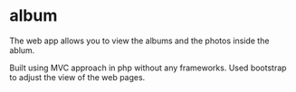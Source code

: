 # album

The web app allows you to view the albums and the photos inside the ablum.

Built using MVC approach in php without any frameworks. Used bootstrap to adjust the view of the web pages.
